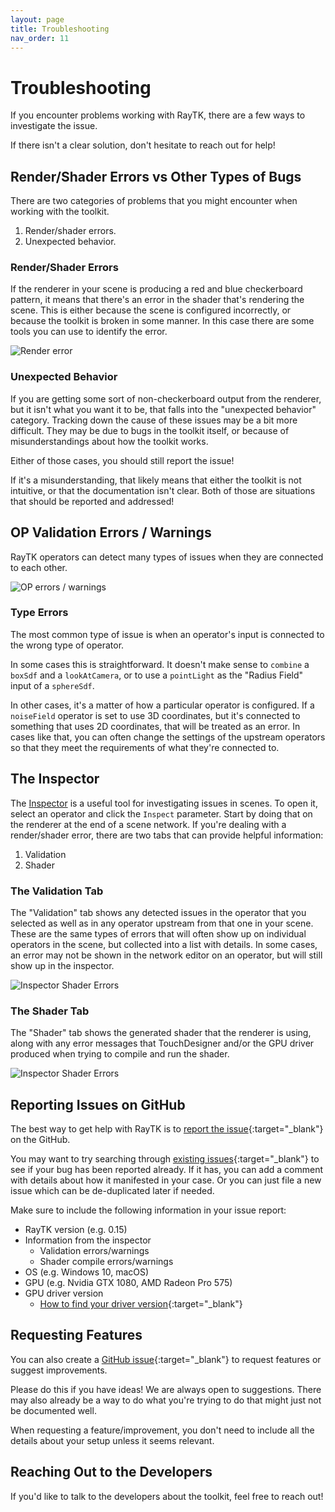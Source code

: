 ```yaml
---
layout: page
title: Troubleshooting
nav_order: 11
---
```


# Troubleshooting

If you encounter problems working with RayTK, there are a few ways to investigate the issue.

If there isn't a clear solution, don't hesitate to reach out for help!

## Render/Shader Errors vs Other Types of Bugs

There are two categories of problems that you might encounter when working with the toolkit.

1. Render/shader errors.
2. Unexpected behavior.

### Render/Shader Errors

If the renderer in your scene is producing a red and blue checkerboard pattern, it means that there's an error in the shader that's rendering the scene. This is either because the scene is configured incorrectly, or because the toolkit is broken in some manner. In this case there are some tools you can use to identify the error.

![Render error](/raytk/assets/images/guide/troubleshooting-render-error.png)

### Unexpected Behavior

If you are getting some sort of non-checkerboard output from the renderer, but it isn't what you want it to be, that falls into the "unexpected behavior" category. Tracking down the cause of these issues may be a bit more difficult. They may be due to bugs in the toolkit itself, or because of misunderstandings about how the toolkit works.

Either of those cases, you should still report the issue!

If it's a misunderstanding, that likely means that either the toolkit is not intuitive, or that the documentation isn't clear. Both of those are situations that should be reported and addressed!

## OP Validation Errors / Warnings

RayTK operators can detect many types of issues when they are connected to each other.

![OP errors / warnings](/raytk/assets/images/guide/troubleshooting-op-errors.png)

### Type Errors

The most common type of issue is when an operator's input is connected to the wrong type of operator.

In some cases this is straightforward. It doesn't make sense to `combine` a `boxSdf` and a `lookAtCamera`, or to use a `pointLight` as the "Radius Field" input of a `sphereSdf`.

In other cases, it's a matter of how a particular operator is configured. If a `noiseField` operator is set to use 3D coordinates, but it's connected to something that uses 2D coordinates, that will be treated as an error. In cases like that, you can often change the settings of the upstream operators so that they meet the requirements of what they're connected to. 

## The Inspector

The [Inspector](/raytk/guide/inspector) is a useful tool for investigating issues in scenes. To open it, select an operator and click the `Inspect` parameter. Start by doing that on the renderer at the end of a scene network. If you're dealing with a render/shader error, there are two tabs that can provide helpful information:

1. Validation
2. Shader

### The Validation Tab

The "Validation" tab shows any detected issues in the operator that you selected as well as in any operator upstream from that one in your scene. These are the same types of errors that will often show up on individual operators in the scene, but collected into a list with details. In some cases, an error may not be shown in the network editor on an operator, but will still show up in the inspector.

![Inspector Shader Errors](/raytk/assets/images/guide/troubleshooting-inspector-validation.png)

### The Shader Tab

The "Shader" tab shows the generated shader that the renderer is using, along with any error messages that TouchDesigner and/or the GPU driver produced when trying to compile and run the shader.

![Inspector Shader Errors](/raytk/assets/images/guide/troubleshooting-inspector-errors.png)

## Reporting Issues on GitHub

The best way to get help with RayTK is to [report the issue](https://github.com/t3kt/raytk/issues/new){:target="_blank"} on the GitHub.

You may want to try searching through [existing issues](https://github.com/t3kt/raytk/issues/){:target="_blank"} to see if your bug has been reported already. If it has, you can add a comment with details about how it manifested in your case. Or you can just file a new issue which can be de-duplicated later if needed.

Make sure to include the following information in your issue report:

* RayTK version (e.g. 0.15)
* Information from the inspector
  * Validation errors/warnings
  * Shader compile errors/warnings
* OS (e.g. Windows 10, macOS)
* GPU (e.g. Nvidia GTX 1080, AMD Radeon Pro 575)
* GPU driver version
  * [How to find your driver version](https://support.viewsonic.com/en/support/solutions/articles/33000221571-how-to-check-graphics-card-drivers-in-windows-){:target="_blank"}

## Requesting Features

You can also create a [GitHub issue](https://github.com/t3kt/raytk/issues/new){:target="_blank"} to request features or suggest improvements.

Please do this if you have ideas! We are always open to suggestions. There may also already be a way to do what you're trying to do that might just not be documented well.

When requesting a feature/improvement, you don't need to include all the details about your setup unless it seems relevant.

## Reaching Out to the Developers

If you'd like to talk to the developers about the toolkit, feel free to reach out!
